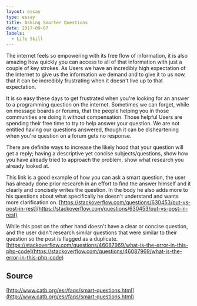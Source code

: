 ```yaml
---
layout: essay
type: essay
title: Asking Smarter Questions
date: 2017-09-07
labels:
  - Life Skill
---
```

The internet feels so empowering with its free flow of information, it is also amazing how quickly you can access to all of that information with just a couple of key strokes. As Users we have an incredibly high expectation of the internet to give us the information we demand and to give it to us now, that it can be incredibly frustrating when it doesn't live up to that expectation. 

It is so easy these days to get frustrated when you're looking for an answer to a programming question on the internet. Sometimes we can forget, while on message boards or forums, that the people helping you in those communities are doing it without compensation. Those helpful Users are spending their free time to try to help answer your question. We are not entitled having our questions answered, though it can be disheartening when you're question on a forum gets no response.

There are definite ways to increase the likely hood that your question will get a reply; having a descriptive yet concise subjects/questions, show how you have already tried to approach the problem, show what research you already looked at.

This link is a good example of how you can ask a smart question, the user has already done prior research in an effort to find the answer himself and it clearly and concisely writes the question. In the body he also adds more to his questions about what specifically he doesn't understand and wants more clarification on.
[https://stackoverflow.com/questions/630453/put-vs-post-in-rest](https://stackoverflow.com/questions/630453/put-vs-post-in-rest)

While this post on the other hand doesn't have a clear or concise question, and the user didn't research similar questions that were similar to their question so the post is flagged as a duplicate.
[https://stackoverflow.com/questions/46087969/what-is-the-error-in-this-php-code](https://stackoverflow.com/questions/46087969/what-is-the-error-in-this-php-code)

## Source
[http://www.catb.org/esr/faqs/smart-questions.html](http://www.catb.org/esr/faqs/smart-questions.html)
